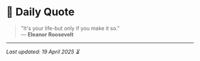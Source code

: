 # 📜 Daily Quote

> "It's your life-but only if you make it so."  
> — **Eleanor Roosevelt**

---

_Last updated: 19 April 2025 ⏳_
